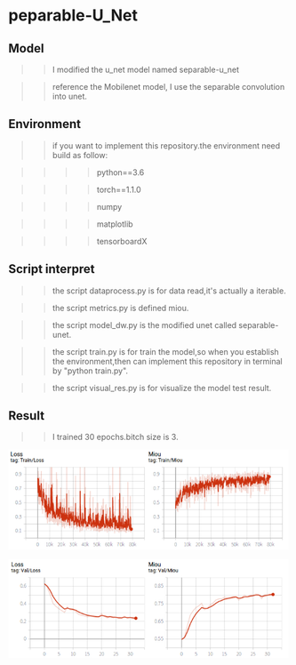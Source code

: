 # peparable-U_Net
## Model 
>>I modified the u_net model named separable-u_net

>> reference the Mobilenet model, I use the separable convolution into unet.

## Environment
>> if you want to implement this repository.the environment need build as follow:

>>>> python==3.6 

>>>> torch==1.1.0

>>>> numpy

>>>> matplotlib

>>>> tensorboardX

## Script interpret

>> the script dataprocess.py is for data read,it's actually a iterable.

>> the script metrics.py is defined miou.

>> the script model_dw.py is the modified unet called separable-unet.

>> the script train.py is for train the model,so when you establish the environment,then can implement this repository in terminal by "python train.py".

>> the script visual_res.py is for visualize the model test result.

## Result
>> I trained 30 epochs.bitch size is 3.

![Train loss and Train miou](images/1.png)

![Valid loss and Valid miou](images/2.png)
